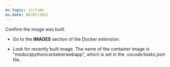 ```yaml
---
ms.topic: include
ms.date: 08/07/2022
---
```


Confirm the image was built.

* Go to the **IMAGES** section of the Docker extension.

* Look for recently built image.  The name of the container image is "msdocspythoncontainerwebapp", which is set in the *.vscode/tasks.json* file. 
